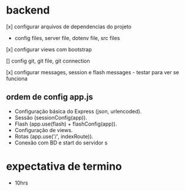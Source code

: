 # backend

[x] configurar arquivos de dependencias do projeto
- config files, server file, dotenv file, src files

[x] configurar views com bootstrap

[] config git, git file, git connection

[x] configurar messages, session e flash messages
    - testar para ver se funciona

## ordem de config app.js

- Configuração básica do Express (json, urlencoded).
- Sessão (sessionConfig(app)).
- Flash (app.use(flash) + flashConfig(app)).
- Configuração de views.
- Rotas (app.use('/', indexRoute)).
- Conexão com BD e start do servidor
s
# expectativa de termino

- 10hrs